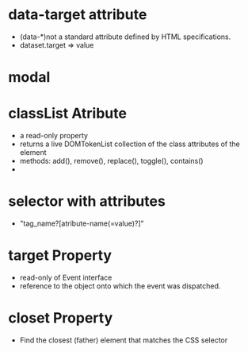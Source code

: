 # data-target attribute
- (data-*)not a standard attribute defined by HTML specifications.
- dataset.target => value
# modal

# classList Atribute
- a read-only property
- returns a live DOMTokenList collection of the class attributes of the element
- methods: add(), remove(), replace(), toggle(), contains()
-

# selector with attributes
- "tag_name?[atribute-name(=value)?]"

# target Property
- read-only of Event interface 
- reference to the object onto which the event was dispatched.

# closet Property
- Find the closest (father) element that matches the CSS selector 
